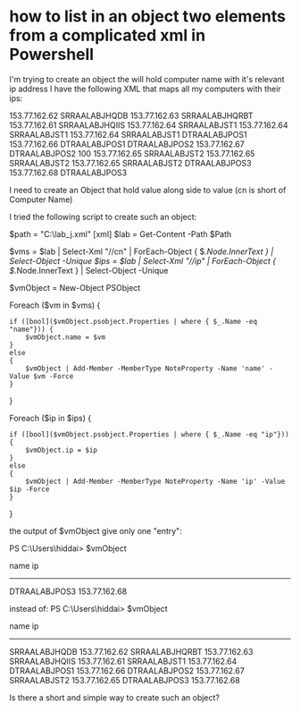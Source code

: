 
# how to list in an object two elements from a complicated xml in Powershell


I'm trying to create an object the will hold computer name with it's relevant ip address
I have the following XML that maps all my computers with their ips:

<?xml version="1.0" encoding="UTF-8"?>
<!DOCTYPE xml>
<hq>
    <dbs>
        <db>
            <ip>153.77.162.62</ip>
            <cn>SRRAALABJHQDB</cn>
        </db>
    </dbs>
    <mbs>
        <mb>
            <ip>153.77.162.63</ip>
            <cn>SRRAALABJHQRBT</cn>
        </mb>
    </mbs>
    <apps>
        <app>
            <ip>153.77.162.61</ip>
            <cn>SRRAALABJHQIIS</cn>
        </app>
    </apps>
    <sts>
        <st>
            <dbs>
                <db>
                    <ip>153.77.162.64</ip>
                    <cn>SRRAALABJST1</cn>
                </db>
            </dbs>
            <mbs>
                <mb>
                    <ip>153.77.162.64</ip>
                    <cn>SRRAALABJST1</cn>
                </mb>
            </mbs>
            <apps>
                <app>
                    <ip>153.77.162.64</ip>
                    <cn>SRRAALABJST1</cn>
                </app>
            </apps>
            <poss>
                <pos>
                    <dbs>
                        <db>
                            <cn>DTRAALABJPOS1</cn>
                        </db>
                    </dbs>
                    <apps>
                        <app>
                            <ip>153.77.162.66</ip>
                            <cn>DTRAALABJPOS1</cn>
                        </app>
                    </apps>
                </pos>
                <pos>
                    <dbs>
                        <db>
                            <cn>DTRAALABJPOS2</cn>
                        </db>
                    </dbs>
                    <apps>
                        <app>
                            <ip>153.77.162.67</ip>
                            <cn>DTRAALABJPOS2</cn>
                        </app>
                    </apps>
                </pos>
            </poss>
        </st>
        <st>
            <buid>100</buid>
            <dbs>
                <db>
                    <ip>153.77.162.65</ip>
                    <cn>SRRAALABJST2</cn>
                </db>
            </dbs>
            <mbs>
                <mb>
                    <ip>153.77.162.65</ip>
                    <cn>SRRAALABJST2</cn>
                </mb>
            </mbs>
            <apps>
                <app>
                    <ip>153.77.162.65</ip>
                    <cn>SRRAALABJST2</cn>
                </app>
            </apps>
            <poss>
                <pos>
                    <dbs>
                        <db>
                            <cn>DTRAALABJPOS3</cn>
                        </db>
                    </dbs>
                    <apps>
                        <app>
                            <ip>153.77.162.68</ip>
                            <cn>DTRAALABJPOS3</cn>
                        </app>
                    </apps>
                </pos>
            </poss>
        </st>
    </sts> 
</hq>


I need to create an Object that hold  value along side to  value (cn is short of Computer Name)

I tried the following script to create such an object:


$path = "C:\lab_j.xml"
[xml] $lab = Get-Content -Path $Path 


$vms = $lab | Select-Xml "//cn" | ForEach-Object { $_.Node.InnerText } | Select-Object -Unique
$ips = $lab | Select-Xml "//ip" | ForEach-Object { $_.Node.InnerText } | Select-Object -Unique

$vmObject = New-Object PSObject


Foreach ($vm in $vms) {

    if ([bool]($vmObject.psobject.Properties | where { $_.Name -eq "name"})) {
        $vmObject.name = $vm
    }
    else
    {
        $vmObject | Add-Member -MemberType NoteProperty -Name 'name' -Value $vm -Force
    }
}

Foreach ($ip in $ips) {
    
    if ([bool]($vmObject.psobject.Properties | where { $_.Name -eq "ip"})) {
        $vmObject.ip = $ip
    }
    else
    {
        $vmObject | Add-Member -MemberType NoteProperty -Name 'ip' -Value $ip -Force
    }
}


the output of $vmObject give only one "entry":

PS C:\Users\hiddai> $vmObject

name          ip           
----          --           
DTRAALABJPOS3 153.77.162.68

instead of:
PS C:\Users\hiddai> $vmObject

name           ip           
----           --           
SRRAALABJHQDB  153.77.162.62
SRRAALABJHQRBT 153.77.162.63
SRRAALABJHQIIS 153.77.162.61
SRRAALABJST1   153.77.162.64
DTRAALABJPOS1  153.77.162.66
DTRAALABJPOS2  153.77.162.67
SRRAALABJST2   153.77.162.65
DTRAALABJPOS3  153.77.162.68


Is there a short and simple way to create such an object?


        